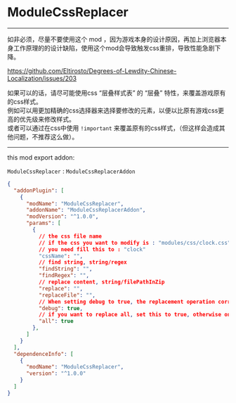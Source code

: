
# ModuleCssReplacer

---

如非必须，尽量不要使用这个 mod ，因为游戏本身的设计原因，再加上浏览器本身工作原理的的设计缺陷，使用这个mod会导致触发css重排，导致性能急剧下降。

https://github.com/Eltirosto/Degrees-of-Lewdity-Chinese-Localization/issues/203

如果可以的话，请尽可能使用css “层叠样式表” 的 “层叠” 特性，来覆盖游戏原有的css样式。  
例如可以用更加精确的css选择器来选择要修改的元素，以便以比原有游戏css更高的优先级来修改样式。  
或者可以通过在css中使用 `!important` 来覆盖原有的css样式，（但这样会造成其他问题，不推荐这么做）。   

---

this mod export addon:

`ModuleCssReplacer` : `ModuleCssReplacerAddon`

```json lines
{
  "addonPlugin": [
    {
      "modName": "ModuleCssReplacer",
      "addonName": "ModuleCssReplacerAddon",
      "modVersion": "^1.0.0",
      "params": [
        {
          // the css file name
          // if the css you want to modify is : "modules/css/clock.css"
          // you need fill this to : "clock"
          "cssName": "",
          // find string, string/regex
          "findString": "",
          "findRegex": "",
          // replace content, string/filePathInZip
          "replace": "",
          "replaceFile": "",
          // When setting debug to true, the replacement operation corresponding to this parameter will be output to the Console.
          "debug": true,
          // if you want to replace all, set this to true, otherwise only replace the first one.
          "all": true
        },
      ]
    }
  ],
  "dependenceInfo": [
    {
      "modName": "ModuleCssReplacer",
      "version": "^1.0.0"
    }
  ]
}
```
